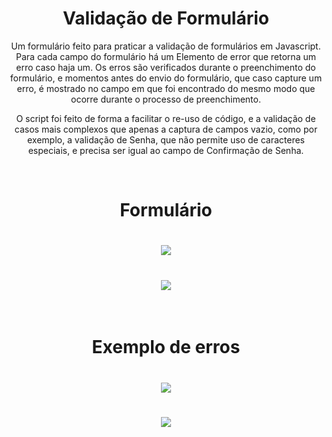 <h1 align="center">Validação de Formulário</h1>
<p align="center">Um formulário feito para praticar a validação de formulários em Javascript. Para cada campo do formulário há um Elemento de error que retorna um erro caso haja um. Os erros são verificados durante o preenchimento do formulário, e momentos antes do envio do formulário, que caso capture um erro, é mostrado no campo em que foi encontrado do mesmo modo que ocorre durante o processo de preenchimento.</p>
<p align="center">O script foi feito de forma a facilitar o re-uso de código, e a validação de casos mais complexos que apenas a captura de campos vazio, como por exemplo, a validação de Senha, que não permite uso de caracteres especiais, e precisa ser igual ao campo de Confirmação de Senha.</p>
</br>

<h1 align="center">Formulário</h1>
<h1 align="center"><img src="/img/form-1"></h1>
<h1 align="center"><img src="/img/form-2"></h1>
</br>

<h1 align="center">Exemplo de erros</h1>
<h1 align="center"><img src="/img/form-error-1"></h1>
<h1 align="center"><img src="/img/form-error-2"></h1>
</br>